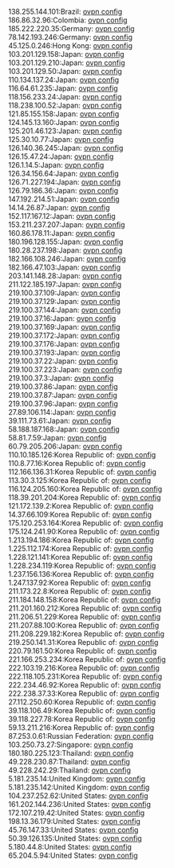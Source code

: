 138.255.144.101:Brazil: [ovpn config](vpn/138_255_144_101.ovpn)  
186.86.32.96:Colombia: [ovpn config](vpn/186_86_32_96.ovpn)  
185.222.220.35:Germany: [ovpn config](vpn/185_222_220_35.ovpn)  
78.142.193.246:Germany: [ovpn config](vpn/78_142_193_246.ovpn)  
45.125.0.246:Hong Kong: [ovpn config](vpn/45_125_0_246.ovpn)  
103.201.129.158:Japan: [ovpn config](vpn/103_201_129_158.ovpn)  
103.201.129.210:Japan: [ovpn config](vpn/103_201_129_210.ovpn)  
103.201.129.50:Japan: [ovpn config](vpn/103_201_129_50.ovpn)  
110.134.137.24:Japan: [ovpn config](vpn/110_134_137_24.ovpn)  
116.64.61.235:Japan: [ovpn config](vpn/116_64_61_235.ovpn)  
118.156.233.24:Japan: [ovpn config](vpn/118_156_233_24.ovpn)  
118.238.100.52:Japan: [ovpn config](vpn/118_238_100_52.ovpn)  
121.85.155.158:Japan: [ovpn config](vpn/121_85_155_158.ovpn)  
124.145.13.160:Japan: [ovpn config](vpn/124_145_13_160.ovpn)  
125.201.46.123:Japan: [ovpn config](vpn/125_201_46_123.ovpn)  
125.30.10.77:Japan: [ovpn config](vpn/125_30_10_77.ovpn)  
126.140.36.245:Japan: [ovpn config](vpn/126_140_36_245.ovpn)  
126.15.47.24:Japan: [ovpn config](vpn/126_15_47_24.ovpn)  
126.1.14.5:Japan: [ovpn config](vpn/126_1_14_5.ovpn)  
126.34.156.64:Japan: [ovpn config](vpn/126_34_156_64.ovpn)  
126.71.227.194:Japan: [ovpn config](vpn/126_71_227_194.ovpn)  
126.79.186.36:Japan: [ovpn config](vpn/126_79_186_36.ovpn)  
147.192.214.51:Japan: [ovpn config](vpn/147_192_214_51.ovpn)  
14.14.26.87:Japan: [ovpn config](vpn/14_14_26_87.ovpn)  
152.117.167.12:Japan: [ovpn config](vpn/152_117_167_12.ovpn)  
153.211.237.207:Japan: [ovpn config](vpn/153_211_237_207.ovpn)  
160.86.178.11:Japan: [ovpn config](vpn/160_86_178_11.ovpn)  
180.196.128.155:Japan: [ovpn config](vpn/180_196_128_155.ovpn)  
180.28.237.198:Japan: [ovpn config](vpn/180_28_237_198.ovpn)  
182.166.108.246:Japan: [ovpn config](vpn/182_166_108_246.ovpn)  
182.166.47.103:Japan: [ovpn config](vpn/182_166_47_103.ovpn)  
203.141.148.28:Japan: [ovpn config](vpn/203_141_148_28.ovpn)  
211.122.185.197:Japan: [ovpn config](vpn/211_122_185_197.ovpn)  
219.100.37.109:Japan: [ovpn config](vpn/219_100_37_109.ovpn)  
219.100.37.129:Japan: [ovpn config](vpn/219_100_37_129.ovpn)  
219.100.37.144:Japan: [ovpn config](vpn/219_100_37_144.ovpn)  
219.100.37.16:Japan: [ovpn config](vpn/219_100_37_16.ovpn)  
219.100.37.169:Japan: [ovpn config](vpn/219_100_37_169.ovpn)  
219.100.37.172:Japan: [ovpn config](vpn/219_100_37_172.ovpn)  
219.100.37.176:Japan: [ovpn config](vpn/219_100_37_176.ovpn)  
219.100.37.193:Japan: [ovpn config](vpn/219_100_37_193.ovpn)  
219.100.37.22:Japan: [ovpn config](vpn/219_100_37_22.ovpn)  
219.100.37.223:Japan: [ovpn config](vpn/219_100_37_223.ovpn)  
219.100.37.3:Japan: [ovpn config](vpn/219_100_37_3.ovpn)  
219.100.37.86:Japan: [ovpn config](vpn/219_100_37_86.ovpn)  
219.100.37.87:Japan: [ovpn config](vpn/219_100_37_87.ovpn)  
219.100.37.96:Japan: [ovpn config](vpn/219_100_37_96.ovpn)  
27.89.106.114:Japan: [ovpn config](vpn/27_89_106_114.ovpn)  
39.111.73.61:Japan: [ovpn config](vpn/39_111_73_61.ovpn)  
58.188.187.168:Japan: [ovpn config](vpn/58_188_187_168.ovpn)  
58.81.7.59:Japan: [ovpn config](vpn/58_81_7_59.ovpn)  
60.79.205.206:Japan: [ovpn config](vpn/60_79_205_206.ovpn)  
110.10.185.126:Korea Republic of: [ovpn config](vpn/110_10_185_126.ovpn)  
110.8.77.16:Korea Republic of: [ovpn config](vpn/110_8_77_16.ovpn)  
112.166.136.31:Korea Republic of: [ovpn config](vpn/112_166_136_31.ovpn)  
113.30.3.125:Korea Republic of: [ovpn config](vpn/113_30_3_125.ovpn)  
116.124.205.160:Korea Republic of: [ovpn config](vpn/116_124_205_160.ovpn)  
118.39.201.204:Korea Republic of: [ovpn config](vpn/118_39_201_204.ovpn)  
121.172.139.2:Korea Republic of: [ovpn config](vpn/121_172_139_2.ovpn)  
14.37.66.109:Korea Republic of: [ovpn config](vpn/14_37_66_109.ovpn)  
175.120.253.164:Korea Republic of: [ovpn config](vpn/175_120_253_164.ovpn)  
175.124.241.90:Korea Republic of: [ovpn config](vpn/175_124_241_90.ovpn)  
1.213.194.186:Korea Republic of: [ovpn config](vpn/1_213_194_186.ovpn)  
1.225.112.174:Korea Republic of: [ovpn config](vpn/1_225_112_174.ovpn)  
1.228.121.141:Korea Republic of: [ovpn config](vpn/1_228_121_141.ovpn)  
1.228.234.119:Korea Republic of: [ovpn config](vpn/1_228_234_119.ovpn)  
1.237.156.136:Korea Republic of: [ovpn config](vpn/1_237_156_136.ovpn)  
1.247.137.92:Korea Republic of: [ovpn config](vpn/1_247_137_92.ovpn)  
211.173.22.8:Korea Republic of: [ovpn config](vpn/211_173_22_8.ovpn)  
211.184.148.158:Korea Republic of: [ovpn config](vpn/211_184_148_158.ovpn)  
211.201.160.212:Korea Republic of: [ovpn config](vpn/211_201_160_212.ovpn)  
211.206.51.229:Korea Republic of: [ovpn config](vpn/211_206_51_229.ovpn)  
211.207.88.100:Korea Republic of: [ovpn config](vpn/211_207_88_100.ovpn)  
211.208.229.182:Korea Republic of: [ovpn config](vpn/211_208_229_182.ovpn)  
219.250.141.31:Korea Republic of: [ovpn config](vpn/219_250_141_31.ovpn)  
220.79.161.50:Korea Republic of: [ovpn config](vpn/220_79_161_50.ovpn)  
221.166.253.234:Korea Republic of: [ovpn config](vpn/221_166_253_234.ovpn)  
222.103.19.216:Korea Republic of: [ovpn config](vpn/222_103_19_216.ovpn)  
222.118.105.231:Korea Republic of: [ovpn config](vpn/222_118_105_231.ovpn)  
222.234.46.92:Korea Republic of: [ovpn config](vpn/222_234_46_92.ovpn)  
222.238.37.33:Korea Republic of: [ovpn config](vpn/222_238_37_33.ovpn)  
27.112.250.60:Korea Republic of: [ovpn config](vpn/27_112_250_60.ovpn)  
39.118.106.49:Korea Republic of: [ovpn config](vpn/39_118_106_49.ovpn)  
39.118.227.78:Korea Republic of: [ovpn config](vpn/39_118_227_78.ovpn)  
59.13.211.216:Korea Republic of: [ovpn config](vpn/59_13_211_216.ovpn)  
87.253.0.61:Russian Federation: [ovpn config](vpn/87_253_0_61.ovpn)  
103.250.73.27:Singapore: [ovpn config](vpn/103_250_73_27.ovpn)  
180.180.225.123:Thailand: [ovpn config](vpn/180_180_225_123.ovpn)  
49.228.230.87:Thailand: [ovpn config](vpn/49_228_230_87.ovpn)  
49.228.242.29:Thailand: [ovpn config](vpn/49_228_242_29.ovpn)  
5.181.235.14:United Kingdom: [ovpn config](vpn/5_181_235_14.ovpn)  
5.181.235.142:United Kingdom: [ovpn config](vpn/5_181_235_142.ovpn)  
104.237.252.62:United States: [ovpn config](vpn/104_237_252_62.ovpn)  
161.202.144.236:United States: [ovpn config](vpn/161_202_144_236.ovpn)  
172.107.219.42:United States: [ovpn config](vpn/172_107_219_42.ovpn)  
198.13.36.179:United States: [ovpn config](vpn/198_13_36_179.ovpn)  
45.76.147.33:United States: [ovpn config](vpn/45_76_147_33.ovpn)  
50.39.126.135:United States: [ovpn config](vpn/50_39_126_135.ovpn)  
5.180.44.8:United States: [ovpn config](vpn/5_180_44_8.ovpn)  
65.204.5.94:United States: [ovpn config](vpn/65_204_5_94.ovpn)  
